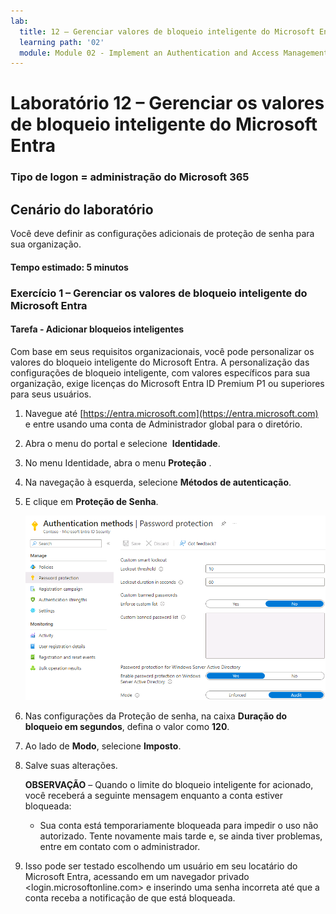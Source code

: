 ```yaml
---
lab:
  title: 12 – Gerenciar valores de bloqueio inteligente do Microsoft Entra
  learning path: '02'
  module: Module 02 - Implement an Authentication and Access Management Solution
---
```


# Laboratório 12 – Gerenciar os valores de bloqueio inteligente do Microsoft Entra

### Tipo de logon = administração do Microsoft 365

## Cenário do laboratório

Você deve definir as configurações adicionais de proteção de senha para sua organização.

#### Tempo estimado: 5 minutos

### Exercício 1 – Gerenciar os valores de bloqueio inteligente do Microsoft Entra

#### Tarefa - Adicionar bloqueios inteligentes

Com base em seus requisitos organizacionais, você pode personalizar os valores do bloqueio inteligente do Microsoft Entra. A personalização das configurações de bloqueio inteligente, com valores específicos para sua organização, exige licenças do Microsoft Entra ID Premium P1 ou superiores para seus usuários.

1. Navegue até [https://entra.microsoft.com](https://entra.microsoft.com) e entre usando uma conta de Administrador global para o diretório.

2. Abra o menu do portal e selecione  **Identidade**.

3. No menu Identidade, abra o menu **Proteção** .

4. Na navegação à esquerda, selecione **Métodos de autenticação**.

5. E clique em **Proteção de Senha**.

    ![ Imagem da tela exibindo a página Métodos de autenticação e as seleções realçadas para navegar até a Autenticação de senha ](./media/lp2-mod3-browse-to-password-protection.png)

6. Nas configurações da Proteção de senha, na caixa **Duração do bloqueio em segundos**, defina o valor como **120**.

7. Ao lado de **Modo**, selecione **Imposto**.

8. Salve suas alterações.

    **OBSERVAÇÃO** – Quando o limite do bloqueio inteligente for acionado, você receberá a seguinte mensagem enquanto a conta estiver bloqueada:
    - Sua conta está temporariamente bloqueada para impedir o uso não autorizado. Tente novamente mais tarde e, se ainda tiver problemas, entre em contato com o administrador.

9. Isso pode ser testado escolhendo um usuário em seu locatário do Microsoft Entra, acessando em um navegador privado <login.microsoftonline.com> e inserindo uma senha incorreta até que a conta receba a notificação de que está bloqueada.

